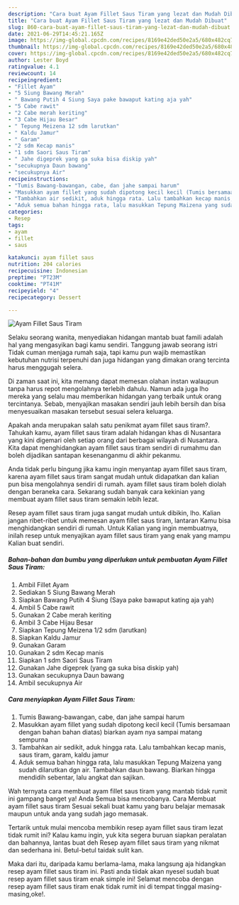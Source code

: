 ```yaml
---
description: "Cara buat Ayam Fillet Saus Tiram yang lezat dan Mudah Dibuat"
title: "Cara buat Ayam Fillet Saus Tiram yang lezat dan Mudah Dibuat"
slug: 860-cara-buat-ayam-fillet-saus-tiram-yang-lezat-dan-mudah-dibuat
date: 2021-06-29T14:45:21.165Z
image: https://img-global.cpcdn.com/recipes/8169e42ded50e2a5/680x482cq70/ayam-fillet-saus-tiram-foto-resep-utama.jpg
thumbnail: https://img-global.cpcdn.com/recipes/8169e42ded50e2a5/680x482cq70/ayam-fillet-saus-tiram-foto-resep-utama.jpg
cover: https://img-global.cpcdn.com/recipes/8169e42ded50e2a5/680x482cq70/ayam-fillet-saus-tiram-foto-resep-utama.jpg
author: Lester Boyd
ratingvalue: 4.1
reviewcount: 14
recipeingredient:
- "Fillet Ayam"
- "5 Siung Bawang Merah"
- " Bawang Putih 4 Siung Saya pake bawaput kating aja yah"
- "5 Cabe rawit"
- "2 Cabe merah keriting"
- "3 Cabe Hijau Besar"
- " Tepung Meizena 12 sdm larutkan"
- " Kaldu Jamur"
- " Garam"
- "2 sdm Kecap manis"
- "1 sdm Saori Saus Tiram"
- " Jahe digeprek yang ga suka bisa diskip yah"
- "secukupnya Daun bawang"
- "secukupnya Air"
recipeinstructions:
- "Tumis Bawang-bawangan, cabe, dan jahe sampai harum"
- "Masukkan ayam fillet yang sudah dipotong kecil kecil (Tumis bersamaan dengan bahan bahan diatas) biarkan ayam nya sampai matang sempurna"
- "Tambahkan air sedikit, aduk hingga rata. Lalu tambahkan kecap manis, saus tiram, garam, kaldu jamur"
- "Aduk semua bahan hingga rata, lalu masukkan Tepung Maizena yang sudah dilarutkan dgn air. Tambahkan daun bawang. Biarkan hingga mendidih sebentar, lalu angkat dan sajikan."
categories:
- Resep
tags:
- ayam
- fillet
- saus

katakunci: ayam fillet saus 
nutrition: 204 calories
recipecuisine: Indonesian
preptime: "PT23M"
cooktime: "PT41M"
recipeyield: "4"
recipecategory: Dessert

---
```



![Ayam Fillet Saus Tiram](https://img-global.cpcdn.com/recipes/8169e42ded50e2a5/680x482cq70/ayam-fillet-saus-tiram-foto-resep-utama.jpg)

Selaku seorang wanita, menyediakan hidangan mantab buat famili adalah hal yang mengasyikan bagi kamu sendiri. Tanggung jawab seorang istri Tidak cuman menjaga rumah saja, tapi kamu pun wajib memastikan kebutuhan nutrisi terpenuhi dan juga hidangan yang dimakan orang tercinta harus menggugah selera.

Di zaman  saat ini, kita memang dapat memesan olahan instan walaupun tanpa harus repot mengolahnya terlebih dahulu. Namun ada juga lho mereka yang selalu mau memberikan hidangan yang terbaik untuk orang tercintanya. Sebab, menyajikan masakan sendiri jauh lebih bersih dan bisa menyesuaikan masakan tersebut sesuai selera keluarga. 



Apakah anda merupakan salah satu penikmat ayam fillet saus tiram?. Tahukah kamu, ayam fillet saus tiram adalah hidangan khas di Nusantara yang kini digemari oleh setiap orang dari berbagai wilayah di Nusantara. Kita dapat menghidangkan ayam fillet saus tiram sendiri di rumahmu dan boleh dijadikan santapan kesenanganmu di akhir pekanmu.

Anda tidak perlu bingung jika kamu ingin menyantap ayam fillet saus tiram, karena ayam fillet saus tiram sangat mudah untuk didapatkan dan kalian pun bisa mengolahnya sendiri di rumah. ayam fillet saus tiram boleh diolah dengan beraneka cara. Sekarang sudah banyak cara kekinian yang membuat ayam fillet saus tiram semakin lebih lezat.

Resep ayam fillet saus tiram juga sangat mudah untuk dibikin, lho. Kalian jangan ribet-ribet untuk memesan ayam fillet saus tiram, lantaran Kamu bisa menghidangkan sendiri di rumah. Untuk Kalian yang ingin membuatnya, inilah resep untuk menyajikan ayam fillet saus tiram yang enak yang mampu Kalian buat sendiri.

<!--inarticleads1-->

##### Bahan-bahan dan bumbu yang diperlukan untuk pembuatan Ayam Fillet Saus Tiram:

1. Ambil Fillet Ayam
1. Sediakan 5 Siung Bawang Merah
1. Siapkan  Bawang Putih 4 Siung (Saya pake bawaput kating aja yah)
1. Ambil 5 Cabe rawit
1. Gunakan 2 Cabe merah keriting
1. Ambil 3 Cabe Hijau Besar
1. Siapkan  Tepung Meizena 1/2 sdm (larutkan)
1. Siapkan  Kaldu Jamur
1. Gunakan  Garam
1. Gunakan 2 sdm Kecap manis
1. Siapkan 1 sdm Saori Saus Tiram
1. Gunakan  Jahe digeprek (yang ga suka bisa diskip yah)
1. Gunakan secukupnya Daun bawang
1. Ambil secukupnya Air




<!--inarticleads2-->

##### Cara menyiapkan Ayam Fillet Saus Tiram:

1. Tumis Bawang-bawangan, cabe, dan jahe sampai harum
1. Masukkan ayam fillet yang sudah dipotong kecil kecil (Tumis bersamaan dengan bahan bahan diatas) biarkan ayam nya sampai matang sempurna
1. Tambahkan air sedikit, aduk hingga rata. Lalu tambahkan kecap manis, saus tiram, garam, kaldu jamur
1. Aduk semua bahan hingga rata, lalu masukkan Tepung Maizena yang sudah dilarutkan dgn air. Tambahkan daun bawang. Biarkan hingga mendidih sebentar, lalu angkat dan sajikan.




Wah ternyata cara membuat ayam fillet saus tiram yang mantab tidak rumit ini gampang banget ya! Anda Semua bisa mencobanya. Cara Membuat ayam fillet saus tiram Sesuai sekali buat kamu yang baru belajar memasak maupun untuk anda yang sudah jago memasak.

Tertarik untuk mulai mencoba membikin resep ayam fillet saus tiram lezat tidak rumit ini? Kalau kamu ingin, yuk kita segera buruan siapkan peralatan dan bahannya, lantas buat deh Resep ayam fillet saus tiram yang nikmat dan sederhana ini. Betul-betul taidak sulit kan. 

Maka dari itu, daripada kamu berlama-lama, maka langsung aja hidangkan resep ayam fillet saus tiram ini. Pasti anda tiidak akan nyesel sudah buat resep ayam fillet saus tiram enak simple ini! Selamat mencoba dengan resep ayam fillet saus tiram enak tidak rumit ini di tempat tinggal masing-masing,oke!.


